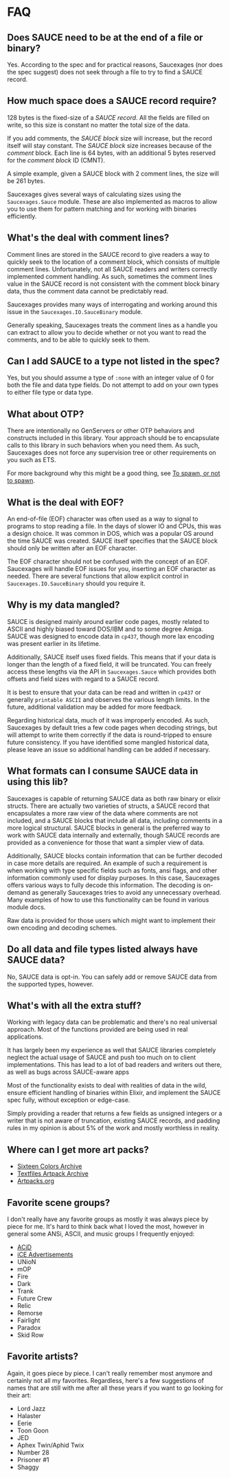 # FAQ

## Does SAUCE need to be at the end of a file or binary?

Yes. According to the spec and for practical reasons, Saucexages (nor does the spec suggest) does not seek through a file to try to find a SAUCE record.

## How much space does a SAUCE record require?

128 bytes is the fixed-size of a *SAUCE record*. All the fields are filled on write, so this size is constant no matter the total size of the data.

If you add comments, the *SAUCE block* size will increase, but the record itself will stay constant. The *SAUCE block* size increases because of the *comment* block. Each line is 64 bytes, with an additional 5 bytes reserved for the *comment block* ID (CMNT).

A simple example, given a SAUCE block with 2 comment lines, the size will be 261 bytes.

Saucexages gives several ways of calculating sizes using the `Saucexages.Sauce` module. These are also implemented as macros to allow you to use them for pattern matching and for working with binaries efficiently.

## What's the deal with comment lines?

Comment lines are stored in the SAUCE record to give readers a way to quickly seek to the location of a comment block, which consists of multiple comment lines. Unfortunately, not all SAUCE readers and writers correctly implemented comment handling. As such, sometimes the comment lines value in the SAUCE record is not consistent with the comment block binary data, thus the comment data cannot be predictably read. 

Saucexages provides many ways of interrogating and working around this issue in the `Saucexages.IO.SauceBinary` module.

Generally speaking, Saucexages treats the comment lines as a handle you can extract to allow you to decide whether or not you want to read the comments, and to be able to quickly seek to them.
 
## Can I add SAUCE to a type not listed in the spec?

Yes, but you should assume a type of `:none` with an integer value of 0 for both the file and data type fields. Do not attempt to add on your own types to either file type or data type. 

## What about OTP?

There are intentionally no GenServers or other OTP behaviors and constructs included in this library. Your approach should be to encapsulate calls to this library in such behaviors when you need them. As such, Saucexages does not force any supervision tree or other requirements on you such as ETS.

For more background why this might be a good thing, see [To spawn, or not to spawn](https://www.theerlangelist.com/article/spawn_or_not).

## What is the deal with EOF?

An end-of-file (EOF) character was often used as a way to signal to programs to stop reading a file. In the days of slower IO and CPUs, this was a design choice. It was common in DOS, which was a popular OS around the time SAUCE was created. SAUCE itself specifies that the SAUCE block should only be written after an EOF character.

The EOF character should not be confused with the concept of an EOF. Saucexages will handle EOF issues for you, inserting an EOF character as needed. There are several functions that allow explicit control in `Saucexages.IO.SauceBinary` should you require it.


## Why is my data mangled?

SAUCE is designed mainly around earlier code pages, mostly related to ASCII and highly biased toward DOS/IBM and to some degree Amiga. SAUCE was designed to encode data in `cp437`, though more lax encoding was present earlier in its lifetime.

Additionally, SAUCE itself uses fixed fields. This means that if your data is longer than the length of a fixed field, it will be truncated. You can freely access these lengths via the API in `Saucexages.Sauce` which provides both offsets and field sizes with regard to a SAUCE record.

It is best to ensure that your data can be read and written in `cp437` or generally `printable ASCII` and observes the various length limits. In the future, additional validation may be added for more feedback.

Regarding historical data, much of it was improperly encoded. As such, Saucexages by default tries a few code pages when decoding strings, but will attempt to write them correctly if the data is round-tripped to ensure future consistency. If you have identified some mangled historical data, please leave an issue so additional handling can be added if necessary.

## What formats can I consume SAUCE data in using this lib?

Saucexages is capable of returning SAUCE data as both raw binary or elixir structs. There are actually two varieties of structs, a SAUCE record that encapsulates a more raw view of the data where comments are not included, and a SAUCE blocks that include all data, including comments in a more logical structural. SAUCE blocks in general is the preferred way to work with SAUCE data internally and externally, though SAUCE records are provided as a convenience for those that want a simpler view of data.

Additionally, SAUCE blocks contain information that can be further decoded in case more details are required. An example of such a requirement is when working with type specific fields such as fonts, ansi flags, and other information commonly used for display purposes. In this case, Saucexages offers various ways to fully decode this information. The decoding is on-demand as generally Saucexages tries to avoid any unnecessary overhead. Many examples of how to use this functionality can be found in various module docs.

Raw data is provided for those users which might want to implement their own encoding and decoding schemes.

## Do all data and file types listed always have SAUCE data?

No, SAUCE data is opt-in. You can safely add or remove SAUCE data from the supported types, however.

## What's with all the extra stuff?

Working with legacy data can be problematic and there's no real universal approach. Most of the functions provided are being used in real applications.

It has largely been my experience as well that SAUCE libraries completely neglect the actual usage of SAUCE and push too much on to client implementations. This has lead to a lot of bad readers and writers out there, as well as bugs across SAUCE-aware apps

Most of the functionality exists to deal with realities of data in the wild, ensure efficient handling of binaries within Elixir, and implement the SAUCE spec fully, without exception or edge-case.

Simply providing a reader that returns a few fields as unsigned integers or a writer that is not aware of truncation, existing SAUCE records, and padding rules in my opinion is about 5% of the work and mostly worthless in reality.

## Where can I get more art packs?

* [Sixteen Colors Archive](https://github.com/sixteencolors/sixteencolors-archive)
* [Textfiles Artpack Archive](http://artscene.textfiles.com/artpacks/)
* [Artpacks.org](https://artpacks.org/)

## Favorite scene groups?

I don't really have any favorite groups as mostly it was always piece by piece for me. It's hard to think back what I loved the most, however in general some ANSi, ASCII, and music groups I frequently enjoyed:

* [ACiD](http://www.acid.org/)
* [iCE Advertisements](http://www.ice.org/)
* UNioN
* mOP
* Fire
* Dark
* Trank
* Future Crew
* Relic
* Remorse
* Fairlight
* Paradox
* Skid Row

## Favorite artists?

Again, it goes piece by piece. I can't really remember most anymore and certainly not all my favorites. Regardless, here's a few suggestions of names that are still with me after all these years if you want to go looking for their art:

* Lord Jazz
* Halaster
* Eerie
* Toon Goon
* JED
* Aphex Twin/Aphid Twix
* Number 28
* Prisoner #1
* Shaggy
 